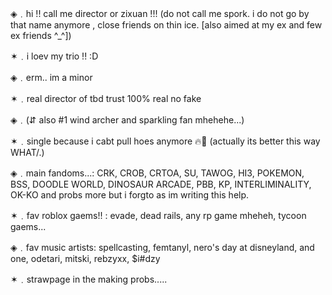 ◈﹒hi !! call me director or zixuan !!! (do not call me spork. i do not go by that name anymore , close friends on thin ice. [also aimed at my ex and few ex friends ^_^])

✶﹒i loev my trio !! :D

◈﹒erm.. im a minor

✶﹒real director of tbd trust 100% real no fake 

◈﹒(⇵ also #1 wind archer and sparkling fan mhehehe...)

✶﹒single because i cabt pull hoes anymore 🔥🙏 (actually its better this way WHAT/.)

◈﹒main fandoms...: CRK, CROB, CRTOA, SU, TAWOG, HI3, POKEMON, BSS, DOODLE WORLD, DINOSAUR ARCADE, PBB, KP, INTERLIMINALITY, OK-KO and probs more but i forgto as im writing this help.

✶﹒fav roblox gaems!! : evade, dead rails, any rp game mheheh, tycoon gaems...

◈﹒fav music artists: spellcasting, femtanyl, nero's day at disneyland, and one, odetari, mitski, rebzyxx, $i#dzy

✶﹒strawpage in the making probs.....

